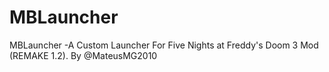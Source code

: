 # MBLauncher
MBLauncher -A Custom Launcher For Five Nights at Freddy's Doom 3 Mod (REMAKE 1.2).
By @MateusMG2010

